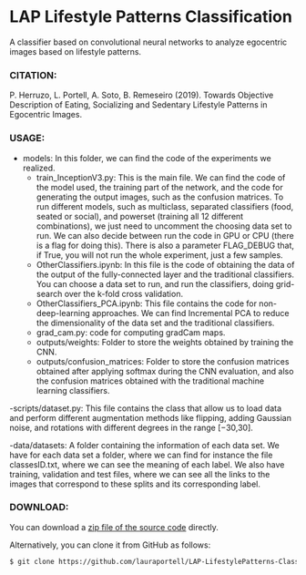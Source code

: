 # LAP Lifestyle Patterns Classification
A classifier based on convolutional neural networks to analyze egocentric images based on lifestyle patterns.

### CITATION:

P. Herruzo, L. Portell, A. Soto, B. Remeseiro (2019). Towards Objective Description of Eating, Socializing and Sedentary Lifestyle Patterns in Egocentric Images.

### USAGE:

- models: In this folder, we can find the code of the experiments we realized.
	- train_InceptionV3.py: This is the main file. We can find the code of the model used, the training part of the network, and the code for generating the output images, such as the confusion matrices. To run different models, such as multiclass, separated classifiers (food, seated or social), and powerset (training all 12 different combinations), we just need to uncomment the choosing data set to run. We can also decide between run the code in GPU or CPU (there is a flag for doing this). There is also a parameter FLAG_DEBUG that, if True, you will not run the whole experiment, just a few samples.
	- OtherClassifiers.ipynb: In this file is the code of obtaining the data of the output of the fully-connected layer and the traditional classifiers. You can choose a data set to run, and run the classifiers, doing grid-search over the k-fold cross validation. 
	- OtherClassifiers_PCA.ipynb: This file contains the code for non-deep-learning approaches. We can find Incremental PCA to reduce the dimensionality of the data set and the traditional classifiers.
    - grad_cam.py: code for computing gradCam maps.
    - outputs/weights: Folder to store the weights obtained by training the CNN. 
    - outputs/confusion_matrices: Folder to store the confusion matrices obtained after applying softmax during the CNN evaluation, and also the confusion matrices obtained with the traditional machine learning classifiers.

-scripts/dataset.py: This file contains the class that allow us to load data and perform different augmentation methods like flipping, adding Gaussian noise, and rotations with different
degrees in the range [−30,30].

-data/datasets: A folder containing the information of each data set. We have for each data set a folder, where we can find for instance the file classesID.txt, where we can see the meaning of each label. We also have training, validation and test files, where we can see all the links to the images that correspond to these splits and its corresponding label.

### DOWNLOAD:

You can download a [zip file of the source code](https://github.com/lauraportell/LAP-LifestylePatterns-Classification/archive/master.zip) directly.

Alternatively, you can clone it from GitHub as follows:

``` sh
$ git clone https://github.com/lauraportell/LAP-LifestylePatterns-Classification.git
```
